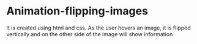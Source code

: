 # Animation-flipping-images
It is created using html and css. As the user hovers an image, it is flipped vertically and on the other side of the image will show information
